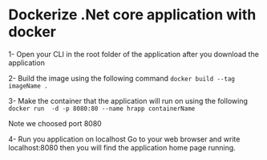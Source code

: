# Dockerize .Net core application with docker

1- Open your CLI in the root folder of the application after you download the application

2- Build the image using the following command
`docker build --tag imageName .`

3- Make the container that the application will run on using the following 
`docker run  -d -p 8080:80 --name hrapp containerName`

Note we choosed port 8080

4- Run you application on localhost
Go to your web browser and write localhost:8080 then you will find the application home page running.

